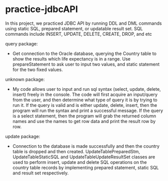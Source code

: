 # practice-jdbcAPI
In this project, we practiced JDBC API by running DDL and DML commands using static SQL, prepared statement, or updatable result set. SQL commands include INSERT, UPDATE, DELETE, CREATE, DROP, and etc 

query package:

- Get connection to the Oracle database, querying the Country table to show the results which life expectancy is in a range.
Use prepareStatement to ask user to input two values, and static statement for the two fixed values.

unknown package: 

- My code allows user to input and run sql syntax (select, update, delete, insert) freely in the console.
The code will first acquire an input/query from the user, and then determine what type of query it is by trying to run it.
If the query is valid and is either update, delete, insert, then the program will run the syntax and print a successful message.
If the query is a select statement, then the program will grab the returned column names and use the names to get row data and print the result row by row.

update package:

- Connection to the database is made successfully and then the country table is dropped and then created.
UpdateTablePreparedStm, UpdateTableStaticSQL and UpdateTableUpdateResultSet classes are used to perform insert, update and delete SQL operations on the country table records by implementing prepared statement, static SQL and result set respectively.
